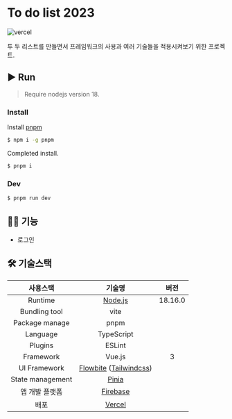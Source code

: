 # To do list 2023

![vercel](https://vercelbadge.vercel.app/api/253eosam/to-do-list-2023)

투 두 리스트를 만들면서 프레임워크의 사용과 여러 기술들을 적용시켜보기 위한 프로젝트.

## ▶️ Run

> Require nodejs version 18.

### Install

Install [pnpm](https://pnpm.io/ko/installation)

```bash
$ npm i -g pnpm
```

Completed install.

```bash
$ pnpm i
```

### Dev

```bash
$ pnpm run dev
```

## 🧑‍💻 기능

- 로그인

## 🛠️ 기술스택

|     사용스택     |                                   기술명                                    |  버전   |
| :--------------: | :-------------------------------------------------------------------------: | :-----: |
|     Runtime      |                      [Node.js](https://nodejs.org/ko)                       | 18.16.0 |
|  Bundling tool   |                                    vite                                     |         |
|  Package manage  |                                    pnpm                                     |         |
|     Language     |                                 TypeScript                                  |         |
|     Plugins      |                                   ESLint                                    |         |
|    Framework     |                                   Vue.js                                    |    3    |
|   UI Framework   | [Flowbite](https://flowbite.com/) ([Tailwindcss](https://tailwindcss.com/)) |         |
| State management |                      [Pinia](https://pinia.vuejs.org/)                      |         |
|  앱 개발 플랫폼  |               [Firebase](https://firebase.google.com/?hl=ko/)               |         |
|       배포       |                        [Vercel](https://vercel.com/)                        |         |
